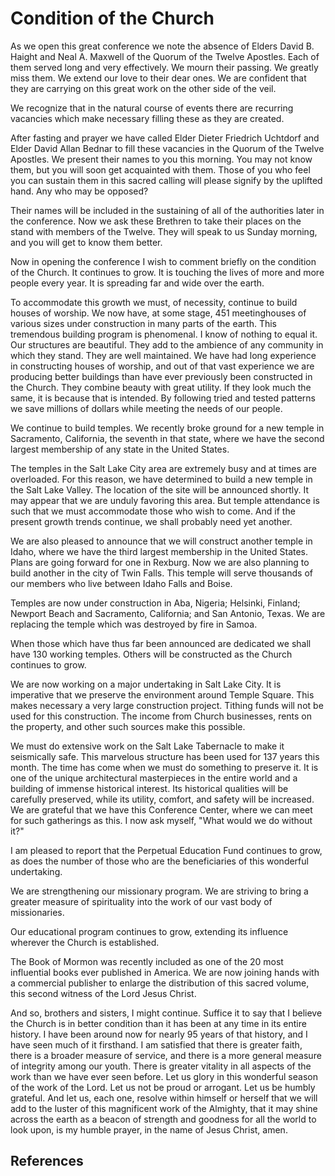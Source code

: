 # Condition of the Church

As we open this great conference we note the absence of Elders David B. Haight
and Neal A. Maxwell of the Quorum of the Twelve Apostles. Each of them served
long and very effectively. We mourn their passing. We greatly miss them. We
extend our love to their dear ones. We are confident that they are carrying on
this great work on the other side of the veil.

We recognize that in the natural course of events there are recurring
vacancies which make necessary filling these as they are created.

After fasting and prayer we have called Elder Dieter Friedrich Uchtdorf and
Elder David Allan Bednar to fill these vacancies in the Quorum of the Twelve
Apostles. We present their names to you this morning. You may not know them,
but you will soon get acquainted with them. Those of you who feel you can
sustain them in this sacred calling will please signify by the uplifted hand.
Any who may be opposed?

Their names will be included in the sustaining of all of the authorities later
in the conference. Now we ask these Brethren to take their places on the stand
with members of the Twelve. They will speak to us Sunday morning, and you will
get to know them better.

Now in opening the conference I wish to comment briefly on the condition of
the Church. It continues to grow. It is touching the lives of more and more
people every year. It is spreading far and wide over the earth.

To accommodate this growth we must, of necessity, continue to build houses of
worship. We now have, at some stage, 451 meetinghouses of various sizes under
construction in many parts of the earth. This tremendous building program is
phenomenal. I know of nothing to equal it. Our structures are beautiful. They
add to the ambience of any community in which they stand. They are well
maintained. We have had long experience in constructing houses of worship, and
out of that vast experience we are producing better buildings than have ever
previously been constructed in the Church. They combine beauty with great
utility. If they look much the same, it is because that is intended. By
following tried and tested patterns we save millions of dollars while meeting
the needs of our people.

We continue to build temples. We recently broke ground for a new temple in
Sacramento, California, the seventh in that state, where we have the second
largest membership of any state in the United States.

The temples in the Salt Lake City area are extremely busy and at times are
overloaded. For this reason, we have determined to build a new temple in the
Salt Lake Valley. The location of the site will be announced shortly. It may
appear that we are unduly favoring this area. But temple attendance is such
that we must accommodate those who wish to come. And if the present growth
trends continue, we shall probably need yet another.

We are also pleased to announce that we will construct another temple in
Idaho, where we have the third largest membership in the United States. Plans
are going forward for one in Rexburg. Now we are also planning to build
another in the city of Twin Falls. This temple will serve thousands of our
members who live between Idaho Falls and Boise.

Temples are now under construction in Aba, Nigeria; Helsinki, Finland; Newport
Beach and Sacramento, California; and San Antonio, Texas. We are replacing the
temple which was destroyed by fire in Samoa.

When those which have thus far been announced are dedicated we shall have 130
working temples. Others will be constructed as the Church continues to grow.

We are now working on a major undertaking in Salt Lake City. It is imperative
that we preserve the environment around Temple Square. This makes necessary a
very large construction project. Tithing funds will not be used for this
construction. The income from Church businesses, rents on the property, and
other such sources make this possible.

We must do extensive work on the Salt Lake Tabernacle to make it seismically
safe. This marvelous structure has been used for 137 years this month. The
time has come when we must do something to preserve it. It is one of the
unique architectural masterpieces in the entire world and a building of
immense historical interest. Its historical qualities will be carefully
preserved, while its utility, comfort, and safety will be increased. We are
grateful that we have this Conference Center, where we can meet for such
gatherings as this. I now ask myself, "What would we do without it?"

I am pleased to report that the Perpetual Education Fund continues to grow, as
does the number of those who are the beneficiaries of this wonderful
undertaking.

We are strengthening our missionary program. We are striving to bring a
greater measure of spirituality into the work of our vast body of
missionaries.

Our educational program continues to grow, extending its influence wherever
the Church is established.

The Book of Mormon was recently included as one of the 20 most influential
books ever published in America. We are now joining hands with a commercial
publisher to enlarge the distribution of this sacred volume, this second
witness of the Lord Jesus Christ.

And so, brothers and sisters, I might continue. Suffice it to say that I
believe the Church is in better condition than it has been at any time in its
entire history. I have been around now for nearly 95 years of that history,
and I have seen much of it firsthand. I am satisfied that there is greater
faith, there is a broader measure of service, and there is a more general
measure of integrity among our youth. There is greater vitality in all aspects
of the work than we have ever seen before. Let us glory in this wonderful
season of the work of the Lord. Let us not be proud or arrogant. Let us be
humbly grateful. And let us, each one, resolve within himself or herself that
we will add to the luster of this magnificent work of the Almighty, that it
may shine across the earth as a beacon of strength and goodness for all the
world to look upon, is my humble prayer, in the name of Jesus Christ, amen.

## References

